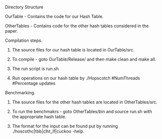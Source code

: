 Directory Structure

  OurTable - Contains the code for our Hash Table.
  
  OtherTables - Contains code for the other hash tables considered in the paper. 
  
  
  Compilation steps. 
  
  1. The source files for our hash table is located in OurTable/src.
  
  2. To compile - goto OurTable/Release/ and then make clean and make all. 
  
  3. The run script is run.sh 
  
  4. Run operations on our hash table by ./Hopscotch #NumThreads #Percentage updates
  
  Benchmarking. 
  
  1. The source files for the other hash tables are located in OtherTables/src. 
  
  2. To run the benchmakrs - goto OtherTables/bin and source run.sh with the appropriate hash table. 
  
  3. The format for the input can be found put by running ./hoscothc|tbb|clht_lf|cuckoo -help. 
  
